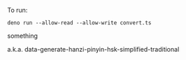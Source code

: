 To run:

```
deno run --allow-read --allow-write convert.ts
```


something

a.k.a. data-generate-hanzi-pinyin-hsk-simplified-traditional
